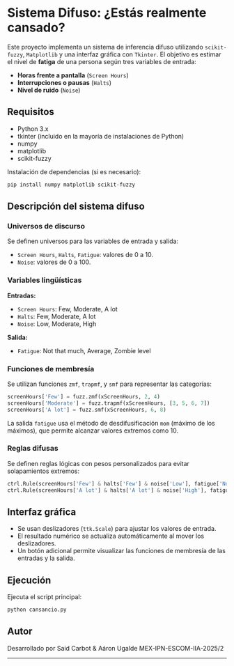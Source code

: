 # Sistema Difuso: ¿Estás realmente cansado?

Este proyecto implementa un sistema de inferencia difuso utilizando `scikit-fuzzy`, `Matplotlib` y una interfaz gráfica con `Tkinter`. El objetivo es estimar el nivel de **fatiga** de una persona según tres variables de entrada:

- **Horas frente a pantalla** (`Screen Hours`)
- **Interrupciones o pausas** (`Halts`)
- **Nivel de ruido** (`Noise`)

## Requisitos

- Python 3.x
- tkinter (incluido en la mayoría de instalaciones de Python)
- numpy
- matplotlib
- scikit-fuzzy

Instalación de dependencias (si es necesario):

```bash
pip install numpy matplotlib scikit-fuzzy
```

## Descripción del sistema difuso

### Universos de discurso

Se definen universos para las variables de entrada y salida:

- `Screen Hours`, `Halts`, `Fatigue`: valores de 0 a 10.
- `Noise`: valores de 0 a 100.

### Variables lingüísticas

**Entradas:**

- `Screen Hours`: Few, Moderate, A lot  
- `Halts`: Few, Moderate, A lot  
- `Noise`: Low, Moderate, High

**Salida:**

- `Fatigue`: Not that much, Average, Zombie level

### Funciones de membresía

Se utilizan funciones `zmf`, `trapmf`, y `smf` para representar las categorías:

```python
screenHours['Few'] = fuzz.zmf(xScreenHours, 2, 4)
screenHours['Moderate'] = fuzz.trapmf(xScreenHours, [3, 5, 6, 7])
screenHours['A lot'] = fuzz.smf(xScreenHours, 6, 8)
```

La salida `fatigue` usa el método de desdifusificación `mom` (máximo de los máximos), que permite alcanzar valores extremos como 10.

### Reglas difusas

Se definen reglas lógicas con pesos personalizados para evitar solapamientos extremos:

```python
ctrl.Rule(screenHours['Few'] & halts['Few'] & noise['Low'], fatigue['Not that much'], 0.7)
ctrl.Rule(screenHours['A lot'] & halts['A lot'] & noise['High'], fatigue['Zombie level'], 1.5)
```

## Interfaz gráfica

- Se usan deslizadores (`ttk.Scale`) para ajustar los valores de entrada.
- El resultado numérico se actualiza automáticamente al mover los deslizadores.
- Un botón adicional permite visualizar las funciones de membresía de las entradas y la salida.

## Ejecución

Ejecuta el script principal:

```bash
python cansancio.py
```

## Autor

Desarrollado por Said Carbot & Aáron Ugalde
MEX-IPN-ESCOM-IIA-2025/2

---
